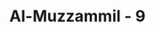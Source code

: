 ---
title: "Al-Muzzammil - 9"
no: 9
arabic_no: ٩
ayah: رَبُّ الْمَشْرِقِ وَالْمَغْرِبِ لَآ اِلٰهَ اِلَّا هُوَ فَاتَّخِذْهُ وَكِيْلًا
translation: "(Dialah) Tuhan timur dan barat, tidak ada tuhan selain Dia, maka jadikanlah Dia sebagai pelindung."
tafsir: "Selanjutnya dijelaskan bahwa Allah adalah pemilik timur dan barat. Tidak ada Tuhan selain Dia. Oleh karena itu, hendaklah Muhammad saw menyerahkan segala urusan kepada-Nya. Firman Allah:\n\nMaka sembahlah Dia dan bertawakallah kepada-Nya. (Hud/11: 123)"
---
